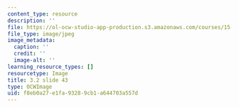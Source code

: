 ```yaml
---
content_type: resource
description: ''
file: https://ol-ocw-studio-app-production.s3.amazonaws.com/courses/15-s21-nuts-and-bolts-of-business-plans-january-iap-2014/f8eb0a27e1fa93289cb1a644703a557d_Slide43.JPG
file_type: image/jpeg
image_metadata:
  caption: ''
  credit: ''
  image-alt: ''
learning_resource_types: []
resourcetype: Image
title: 3.2 slide 43
type: OCWImage
uid: f8eb0a27-e1fa-9328-9cb1-a644703a557d
---
```

